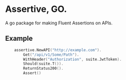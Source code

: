 # Assertive, GO.

A go package for making Fluent Assertions on APIs. 

## Example 

```go
	assertive.NewAPI("http://example.com").
		Get("/api/v1/Some/Path").
		WithHeader("Authorization", suite.JwtToken).
		Should(suite.T()).
		ReturnStatus200().
		Assert()
```